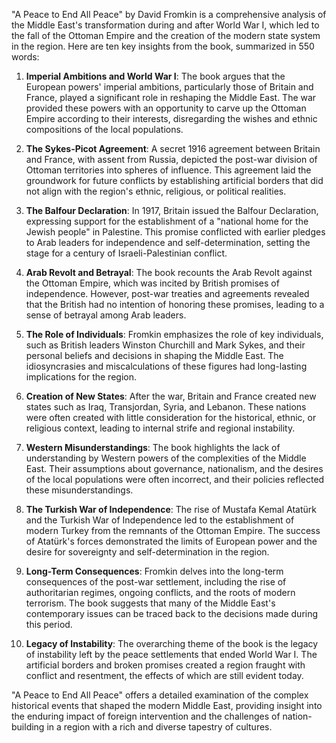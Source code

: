 "A Peace to End All Peace" by David Fromkin is a comprehensive analysis of the Middle East's transformation during and after World War I, which led to the fall of the Ottoman Empire and the creation of the modern state system in the region. Here are ten key insights from the book, summarized in 550 words:

1. **Imperial Ambitions and World War I**: The book argues that the European powers' imperial ambitions, particularly those of Britain and France, played a significant role in reshaping the Middle East. The war provided these powers with an opportunity to carve up the Ottoman Empire according to their interests, disregarding the wishes and ethnic compositions of the local populations.

2. **The Sykes-Picot Agreement**: A secret 1916 agreement between Britain and France, with assent from Russia, depicted the post-war division of Ottoman territories into spheres of influence. This agreement laid the groundwork for future conflicts by establishing artificial borders that did not align with the region's ethnic, religious, or political realities.

3. **The Balfour Declaration**: In 1917, Britain issued the Balfour Declaration, expressing support for the establishment of a "national home for the Jewish people" in Palestine. This promise conflicted with earlier pledges to Arab leaders for independence and self-determination, setting the stage for a century of Israeli-Palestinian conflict.

4. **Arab Revolt and Betrayal**: The book recounts the Arab Revolt against the Ottoman Empire, which was incited by British promises of independence. However, post-war treaties and agreements revealed that the British had no intention of honoring these promises, leading to a sense of betrayal among Arab leaders.

5. **The Role of Individuals**: Fromkin emphasizes the role of key individuals, such as British leaders Winston Churchill and Mark Sykes, and their personal beliefs and decisions in shaping the Middle East. The idiosyncrasies and miscalculations of these figures had long-lasting implications for the region.

6. **Creation of New States**: After the war, Britain and France created new states such as Iraq, Transjordan, Syria, and Lebanon. These nations were often created with little consideration for the historical, ethnic, or religious context, leading to internal strife and regional instability.

7. **Western Misunderstandings**: The book highlights the lack of understanding by Western powers of the complexities of the Middle East. Their assumptions about governance, nationalism, and the desires of the local populations were often incorrect, and their policies reflected these misunderstandings.

8. **The Turkish War of Independence**: The rise of Mustafa Kemal Atatürk and the Turkish War of Independence led to the establishment of modern Turkey from the remnants of the Ottoman Empire. The success of Atatürk's forces demonstrated the limits of European power and the desire for sovereignty and self-determination in the region.

9. **Long-Term Consequences**: Fromkin delves into the long-term consequences of the post-war settlement, including the rise of authoritarian regimes, ongoing conflicts, and the roots of modern terrorism. The book suggests that many of the Middle East's contemporary issues can be traced back to the decisions made during this period.

10. **Legacy of Instability**: The overarching theme of the book is the legacy of instability left by the peace settlements that ended World War I. The artificial borders and broken promises created a region fraught with conflict and resentment, the effects of which are still evident today.

"A Peace to End All Peace" offers a detailed examination of the complex historical events that shaped the modern Middle East, providing insight into the enduring impact of foreign intervention and the challenges of nation-building in a region with a rich and diverse tapestry of cultures.